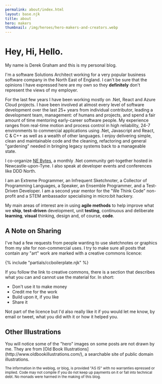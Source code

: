 ```yaml
---
permalink: about/index.html
layout: base.njk
title: about
hero: makers
thumbnail: /img/heroes/hero-makers-and-creators.webp
---
```


<h1 class="title is-1">Hey, Hi, Hello.</h1>

<p class="has-vertical-spacing">My name is Derek Graham and this is my personal blog.</p>

<p class="has-vertical-spacing">I'm a software Solutions Architect working for a very popular business
software company in the North East of England. I can't be sure that the opinions 
I have expressed here are my own so they <strong>definitely</strong> don't represent the views 
of my employer.</p>

<p class="has-vertical-spacing">
For the last few years I have been working mostly on .Net, React and Azure Cloud projects. I have been involved  at almost every level of software development over the last 25+ years from 
individual contributor, leading a development team, management: of humans and projects, and spend a fair amount of time mentoring early-career software people. My experience ranges from real-time motion 
and process control in high reliability, 24-7 environments to commercial applications using .Net, Javascript and React, C & C++ as well as a wealth of other languages. I enjoy delivering simple, clean and 
maintainable code and the cleaning, refactoring and general "gardening" needed in bringing legacy systems back to a manageable state.
</p>

<p class="has-vertical-spacing">
I co-organize <a href="https://nebytes.net" target="_blank">NE Bytes</a>, a monthly .Net community get-together hosted in Newcastle-upon-Tyne. I also speak at developer events and conferences 
like DDD North.
</p>

<p class="has-vertical-spacing">
I am an Extreme Programmer, an Infrequent Sketchnoter, a Collector of Programming Languages, a Speaker, an Ensemble Programmer, and a Test-Driven Developer. I 
am a second year mentor for the "We Think Code" non-profit and a STEM ambassador specialising in micro:bit hackery.
</p>

<p class="has-vertical-spacing">My main areas of interest are in using <strong>agile methods</strong> to help improve what
we <strong>ship</strong>, <strong>test-driven</strong> development, unit <strong>testing</strong>, continuous and
deliberate <strong>learning</strong>, <strong>visual</strong> thinking, design and, of course, <strong>code</strong>.</p>

<h2 class="is-size-3">A Note on Sharing</h2>

<p class="has-vertical-spacing">I've had a few requests from people wanting to use sketchnotes or graphics from my
site for non-commercial uses. I try to make sure all posts that contain any "art"
work are marked with a creative commons licence:</p>

{% include "partials/ccboilerplate.njk" %}

<p class="has-vertical-spacing">If you follow the link to creative commons, there is a section that describes what
you can and cannot use the material for. In short:</p>

<ul>
<li>Don't use it to make money</li>
<li>Credit me for the work</li>
<li>Build upon it, if you like</li>
<li>Share it</li>
</ul>

<p class="has-vertical-spacing">Not part of the licence but I'd also really like it if you would let me know,
by email or tweet, what you did with it or how it helped you.</p>

<h2 class="is-size-3">Other Illustrations</h2>

<p class="has-vertical-spacing">You will notice some of the "hero" images on some posts are not drawn by me. They
are from [Old Book Illustrations](http://www.oldbookillustrations.com/), a searchable
site of public domain illustrations.</p>

<p class="has-vertical-spacing"><small>The information in the weblog, or blog, is provided "AS IS" with no warranties
epressed or implied. Code may not compile if you do not keep up payments on it or
fall into technical debt. No monads were harmed in the making of this blog.</small></p>
